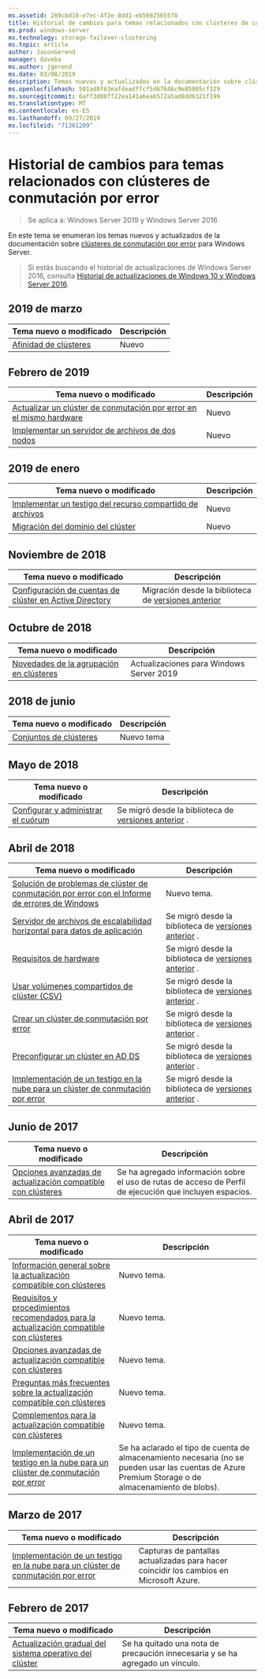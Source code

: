 ```yaml
---
ms.assetid: 289cbd10-e7ec-4f2e-8dd1-eb5692565578
title: Historial de cambios para temas relacionados con clústeres de conmutación por error
ms.prod: windows-server
ms.technology: storage-failover-clustering
ms.topic: article
author: JasonGerend
manager: daveba
ms.author: jgerend
ms.date: 03/08/2019
description: Temas nuevos y actualizados en la documentación sobre clústeres de conmutación por error para Windows Server 2016
ms.openlocfilehash: 501ad8f63eafdeadffcf5d67646c9e85005cf329
ms.sourcegitcommit: 6aff3d88ff22ea141a6ea6572a5ad8dd6321f199
ms.translationtype: MT
ms.contentlocale: es-ES
ms.lasthandoff: 09/27/2019
ms.locfileid: "71361209"
---
```

# <a name="change-history-for-failover-clustering-topics"></a>Historial de cambios para temas relacionados con clústeres de conmutación por error

>Se aplica a: Windows Server 2019 y Windows Server 2016

En este tema se enumeran los temas nuevos y actualizados de la documentación sobre [clústeres de conmutación por error](failover-clustering-overview.md) para Windows Server.

> Si estás buscando el historial de actualizaciones de Windows Server 2016, consulta [Historial de actualizaciones de Windows 10 y Windows Server 2016](https://support.microsoft.com/help/4000825/windows-10-and-windows-server-2016-update-history).

## <a name="march-2019"></a>2019 de marzo

|Tema nuevo o modificado                                    |Descripción |
|--------------------------------------------------------|------------|
|[Afinidad de clústeres](cluster-affinity.md)| Nuevo     |

## <a name="february-2019"></a>Febrero de 2019

|Tema nuevo o modificado                                    |Descripción |
|--------------------------------------------------------|------------|
| [Actualizar un clúster de conmutación por error en el mismo hardware](upgrade-option-same-hardware.md)| Nuevo |
|[Implementar un servidor de archivos de dos nodos](deploy-two-node-clustered-file-server.md)| Nuevo |

## <a name="january-2019"></a>2019 de enero

|Tema nuevo o modificado                                    |Descripción |
|--------------------------------------------------------|------------|
|[Implementar un testigo del recurso compartido de archivos](file-share-witness.md)    | Nuevo        |
|[Migración del dominio del clúster](cluster-domain-migration.md) | Nuevo        |

## <a name="november-2018"></a>Noviembre de 2018

|Tema nuevo o modificado|Descripción|
|---|---|
|[Configuración de cuentas de clúster en Active Directory](configure-ad-accounts.md)|Migración desde la biblioteca de [versiones anterior](https://docs.microsoft.com/previous-versions/windows/it-pro/windows-server-2008-R2-and-2008/)|

## <a name="october-2018"></a>Octubre de 2018

|Tema nuevo o modificado|Descripción|
|---|---|
|[Novedades de la agrupación en clústeres](whats-new-in-failover-clustering.md)| Actualizaciones para Windows Server 2019|

## <a name="june-2018"></a>2018 de junio

|Tema nuevo o modificado|Descripción|
|---|---|
|[Conjuntos de clústeres](../storage/storage-spaces/cluster-sets.md)| Nuevo tema|

## <a name="may-2018"></a>Mayo de 2018

|Tema nuevo o modificado|Descripción|
|---|---|
|[Configurar y administrar el cuórum](manage-cluster-quorum.md) | Se migró desde la biblioteca de [versiones anterior](https://docs.microsoft.com/previous-versions/windows/it-pro/windows-server-2012-R2-and-2012) . |

## <a name="april-2018"></a>Abril de 2018

|Tema nuevo o modificado|Descripción|
|---|---|
|[Solución de problemas de clúster de conmutación por error con el Informe de errores de Windows](troubleshooting-using-WER-reports.md)| Nuevo tema. |
|[Servidor de archivos de escalabilidad horizontal para datos de aplicación](sofs-overview.md)|Se migró desde la biblioteca de [versiones anterior](https://docs.microsoft.com/previous-versions/windows/it-pro/windows-server-2012-R2-and-2012) .|
|[Requisitos de hardware](clustering-requirements.md)|Se migró desde la biblioteca de [versiones anterior](https://docs.microsoft.com/previous-versions/windows/it-pro/windows-server-2012-R2-and-2012) .|
|[Usar volúmenes compartidos de clúster (CSV)](failover-cluster-csvs.md)|Se migró desde la biblioteca de [versiones anterior](https://docs.microsoft.com/previous-versions/windows/it-pro/windows-server-2012-R2-and-2012) .|
|[Crear un clúster de conmutación por error](create-failover-cluster.md)|Se migró desde la biblioteca de [versiones anterior](https://docs.microsoft.com/previous-versions/windows/it-pro/windows-server-2012-R2-and-2012) .|
|[Preconfigurar un clúster en AD DS](prestage-cluster-adds.md)|Se migró desde la biblioteca de [versiones anterior](https://docs.microsoft.com/previous-versions/windows/it-pro/windows-server-2012-R2-and-2012) .|
|[Implementación de un testigo en la nube para un clúster de conmutación por error](deploy-cloud-witness.md)|Se migró desde la biblioteca de [versiones anterior](https://docs.microsoft.com/previous-versions/windows/it-pro/windows-server-2012-R2-and-2012) .|

## <a name="june-2017"></a>Junio de 2017

|Tema nuevo o modificado|Descripción|
|---|---|
|[Opciones avanzadas de actualización compatible con clústeres](cluster-aware-updating-options.md)|Se ha agregado información sobre el uso de rutas de acceso de Perfil de ejecución que incluyen espacios.|

## <a name="april-2017"></a>Abril de 2017

|Tema nuevo o modificado|Descripción|
|---|---|
|[Información general sobre la actualización compatible con clústeres](cluster-aware-updating.md)|Nuevo tema.|
|[Requisitos y procedimientos recomendados para la actualización compatible con clústeres](cluster-aware-updating-requirements.md)|Nuevo tema.|
|[Opciones avanzadas de actualización compatible con clústeres](cluster-aware-updating-options.md)|Nuevo tema.|
|[Preguntas más frecuentes sobre la actualización compatible con clústeres](cluster-aware-updating-faq.md)|Nuevo tema.|
|[Complementos para la actualización compatible con clústeres](cluster-aware-updating-plug-ins.md)|Nuevo tema.|
|[Implementación de un testigo en la nube para un clúster de conmutación por error](deploy-cloud-witness.md)|Se ha aclarado el tipo de cuenta de almacenamiento necesaria (no se pueden usar las cuentas de Azure Premium Storage o de almacenamiento de blobs).|

## <a name="march-2017"></a>Marzo de 2017

|Tema nuevo o modificado|Descripción|
|---|---|
|[Implementación de un testigo en la nube para un clúster de conmutación por error](deploy-cloud-witness.md)| Capturas de pantallas actualizadas para hacer coincidir los cambios en Microsoft Azure.|

## <a name="february-2017"></a>Febrero de 2017

|Tema nuevo o modificado|Descripción|
|---|---|
|[Actualización gradual del sistema operativo del clúster](Cluster-Operating-System-Rolling-Upgrade.md)|Se ha quitado una nota de precaución innecesaria y se ha agregado un vínculo.|